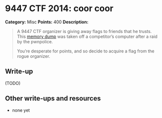 # 9447 CTF 2014: coor coor

**Category:** Misc
**Points:** 400
**Description:**

> A 9447 CTF organizer is giving away flags to friends that he trusts. This [memory dump](https://mega.co.nz/#!j1523QbI!8yGkA4_M7bgea4H4sbqdxTgwgielAUWPGK3a3cMve_w) was taken off a competitor’s computer after a raid by the pwnpolice.
>
> You’re desperate for points, and so decide to acquire a flag from the rogue organizer.

## Write-up

(TODO)

## Other write-ups and resources

* none yet
